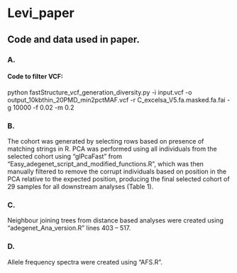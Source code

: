 # Levi_paper
## Code and data used in paper.

### A.
#### Code to filter VCF:
python fastStructure_vcf_generation_diversity.py -i input.vcf -o output_10kbthin_20PMD_min2pctMAF.vcf -r C_excelsa_V5.fa.masked.fa.fai -g 10000 -f 0.02 -m 0.2

### B. 
The cohort was generated by selecting rows based on presence of matching strings in R. PCA was performed using all individuals from the selected cohort using “glPcaFast” from “Easy_adegenet_script_and_modified_functions.R”, which was then manually filtered to remove the corrupt individuals based on position in the PCA relative to the expected position, producing the final selected cohort of 29 samples for all downstream analyses (Table 1).

### C. 
Neighbour joining trees from distance based analyses were created using “adegenet_Ana_version.R” lines 403 – 517.

### D. 
Allele frequency spectra were created using “AFS.R”.

